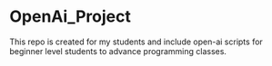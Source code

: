 # OpenAi_Project
This repo is created for my students and include open-ai scripts for beginner level students to advance programming classes.

